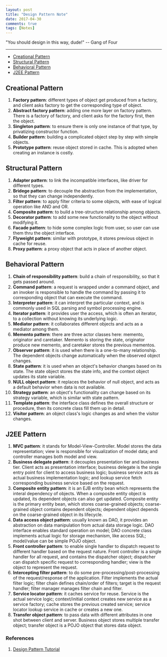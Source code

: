 ```yaml
---
layout: post
title: "Design Pattern Note"
date: 2017-04-30
comments: true
tags: [Notes]
---
```


<div class="post-teaser"> "You should design in this way, dude!" -- Gang of Four </div>
<!-- more -->

<hr/>

* [Creational Pattern](#cp)
* [Structural Pattern](#sp)
* [Behavioral Pattern](#bp)
* [J2EE Pattern](#jp)

<div id="cp">
</div>

## Creational Pattern

1. **Factory pattern**: different types of object get produced from a factory, and client asks factory to get the corresponding type of object.
2. **Abstract factory pattern**: adding one more layer on factory pattern. There is a factory of factory, and client asks for the factory first, then the object.
3. **Singleton pattern**: to ensure there is only one instance of that type, by privatizing constructor function.
4. **Builder pattern**: building a complicated object step by step with simple objects.
5. **Prototype pattern**: reuse object stored in cache. This is adopted when creating an instance is costly.

<div id="sp">
</div>

## Structural Pattern

1. **Adapter pattern**: to link the incompatible interfaces, like driver for different types.
2. **Bridege pattern**: to decouple the abstraction from the implementation, so that they can change independently.
3. **Filter pattern**: to apply filter criteria to some objects, with ease of logical operation like AND and OR.
4. **Composite pattern**: to build a tree-structure relationship among objects.
5. **Decorator pattern**: to add some new functionality to the object without modifying it.
6. **Facade pattern**: to hide some complex logic from user, so user can use them thru the object interface.
7. **Flyweight pattern**: similar with prototype, it stores previous object in cache for reuse.
8. **Proxy pattern**: a proxy object that acts in place of another object.

<div id="bp">
</div>

## Behavioral Pattern

1. **Chain of responsibility pattern**: build a chain of responsibility, so that it gets passed around.
2. **Command pattern**: a request is wrapped under a command object, and an invoker is responsible to handle the command by passing it to corresponding object that can execute the command.
3. **Interpreter pattern**: it can interpret the particular context, and is commonly used in SQL parsing and symbol processing engine.
4. **Iterator pattern**: it provides user the access, which is often an iterator, to a collection without knowing its underlying logic.
5. **Mediator pattern**: it collaborates different objects and acts as a mediator among them.
6. **Memento pattern**: there are three actor classes here: memento, originator and caretaker. Memento is storing the state, originator produce new memento, and caretaker stores the previous mementos.
7. **Observer pattern**: it is used when there is a one-to-many relationship. The dependent objects change automatically when the observed object changes.
8. **State pattern**: it is used when an object's behavior changes based on its state. The state object stores the state info, and the context object updates its state variable.
9. **NULL object pattern**: it replaces the behavior of null object, and acts as a default behavior when data is not available.
10. **Strategy pattern**: an object's functionality can change based on its strategy variable, which is similar with state pattern.
11. **Template pattern**: the interface class defines the overall structure or procedure, then its concrete class fill them up in detail.
12. **Visitor pattern**: an object class's logic changes as and when the visitor changes.

<div id="jp">
</div>

## J2EE Pattern

1. **MVC pattern**: it stands for Model-View-Controller. Model stores the data representation; view is responsible for visualization of model data; and controller manages both model and view.
2. **Business delegate pattern**: it decouples presentation tier and business tier. Client acts as presentation interface; business delegate is the single entry point for client to access business logic; business service acts as actual business implementation logic; and lookup service fetch corresponding business service based on the request.
3. **Composite entity pattern**: it is an EJB entity bean which represents the interal dependency of objects. When a composite entity object is updated, its dependent objects can also get updated. Composite entity is the primary entity bean, which stores coarse-grained objects; coarse-grained object contains dependent objects; dependent object depends on the coarse-grained object in its lifecycle.
4. **Data access object pattern**: usually known as DAO, it provides an abstraction on data manipulation from actual data storage logic. DAO interface enables standard operation on model; DAO concrete class implements actual logic for storage mechanism, like access SQL; model/value can be simple POJO object.
5. **Front controller pattern**: to enable single handler to dispatch request to different handler based on the request nature. Front controller is a single handler for all request, and contains the dispatcher object; dispatcher can dispatch specific request to corresponding handler; view is the object to represent the request.
6. **Intercepting filter pattern**: to do some pre-processing/post-processing of the request/response of the application. Filter implements the actual filter logic; filter chain defines chain/order of filters; target is the request handler; filter manager manages filter chain and filter.
7. **Service locator pattern**: it caches service for reuse. Service is the actual service logic; context/initial context creates new service as a service factory; cache stores the previous created service; service locator lookup service in cache or creates a new one.
8. **Transfer object pattern**: to pass data with different attributes in one shot between client and server. Business object stores multiple transfer object; transfer object is a POJO object that stores data object.

### References
1. [Design Pattern Tutorial](https://www.tutorialspoint.com/design_pattern/index.htm)